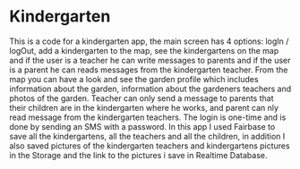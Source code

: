 # Kindergarten
This is a code for a kindergarten app, the main screen has 4 options: logIn / logOut, add a kindergarten to the map, see the kindergartens on the map
and if the user is a teacher he can write messages to parents and if the user is a parent he can reads messages from the kindergarten teacher.
From the map you can have a look and see the garden profile which includes information about the garden, information about the gardeners teachers and photos of the garden.
Teacher can only send a message to parents that their children are in the kindergarten where he works,
and  parent can nly read message from the kindergarten teachers.
The login is one-time and is done by sending an SMS with a password.
In this app I used Fairbase to save all the kindergartens, all the teachers and all the children, 
in addition I also saved pictures of the kindergarten teachers and kindergartens pictures in the Storage and the link to the pictures i save in Realtime Database.
